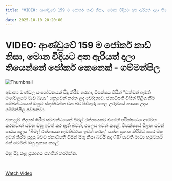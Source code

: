 ```yaml
---
title: "VIDEO: ආණ්ඩුවේ 159 ම ජෝකර් කාඩ් නිසා, මොන විදියට අත ඇරියත් දාලා තියෙන්නේ ජෝකර් කෙනෙක් - ගම්මන්පිල
"
date: 2025-10-10 20:20:00
---
```


# VIDEO: ආණ්ඩුවේ 159 ම ජෝකර් කාඩ් නිසා, මොන විදියට අත ඇරියත් දාලා තියෙන්නේ ජෝකර් කෙනෙක් - ගම්මන්පිල


![Thumbnail](https://helakuru.sgp1.cdn.digitaloceanspaces.com/esana/images/lib/gammanpila-jkoi.jpg)

අමාත්‍ය මණ්ඩල සංශෝධනයක් සිදු කිරීම හරහා, විපක්ෂය විසින් "වත්මන් ඇමති මණ්ඩලයට වැඩ බැහැ" යනුවෙන් කරන ලද චෝදනාව, ජනාධිපති විසින් පිළිගැනීම සම්බන්ධයෙන් ඔහුට ස්තූතිවන්ත වන බව පිවිතුරු හෙළ උරුමයේ නායක උදය ගම්මන්පිල පවසනවා.

බහාලුම් නිදහස් කිරීම සම්බන්ධයෙන් බිමල් රත්නායකට එරෙහි පරීක්ෂණය ආරම්භ කරනවාත් සමඟ ඔහු ඉවත් කර ඇති බවත්, එලෙස ඉවත් කළේ, විපක්ෂයේ මීළඟ සටන් පාඨය ලෙස "බිමල් රත්නායක ඇමතිවරයා ඉවත් කරනු" යන්න ප්‍රකාශ කිරීමට පෙර ඔහු ඉවත් කිරීම සුදුසු බවට ජනාධිපති විසින් සිතූ නිසා බවයි අද (10) පැවති මාධ්‍ය හමුවකට එක් වෙමින් ඔහු ප්‍රකාශ කළේ.

ඔහු සිදු කළ ප්‍රකාශය පහතින් නරඹන්න.

 

[Watch Video](https://youtube.com/embed/yxSw0nWXdPQ)

